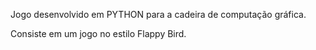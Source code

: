 Jogo desenvolvido em PYTHON para a cadeira de computação gráfica.

Consiste em um jogo no estilo Flappy Bird.

